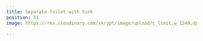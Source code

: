 ```yaml
---
title: Separate Toilet with Sink
position: 11
image: https://res.cloudinary.com/skrypt/image/upload/c_limit,w_1240,dpr_auto,f_auto/v1583867273/chrinas/Toilet_bmijsr.webp

---
```

